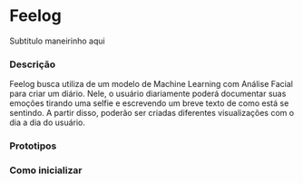 # Feelog
Subtitulo maneirinho aqui

### Descrição
Feelog busca utiliza de um modelo de Machine Learning com Análise Facial para criar um diário. Nele, o usuário diariamente poderá documentar suas emoções tirando uma selfie e escrevendo um breve texto de como está se sentindo. A partir disso, poderão ser criadas diferentes visualizações com o dia a dia do usuário.

### Prototipos

### Como inicializar
